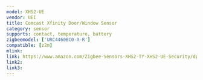 ```yaml
---
model: XHS2-UE
vendor: UEI
title: Comcast Xfinity Door/Window Sensor
category: sensor
supports: contact, temperature, battery
zigbeemodel: ['URC4460BC0-X-R']
compatible: [z2m]
mlink: 
link: https://www.amazon.com/Zigbee-Sensors-XHS2-TY-XHS2-UE-Security/dp/B01N3CVD4L
link2: 
link3: 
---
```

